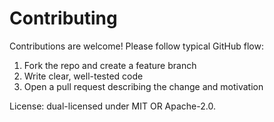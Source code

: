 # Contributing

Contributions are welcome! Please follow typical GitHub flow:

1. Fork the repo and create a feature branch
2. Write clear, well-tested code
3. Open a pull request describing the change and motivation

License: dual-licensed under MIT OR Apache-2.0.
